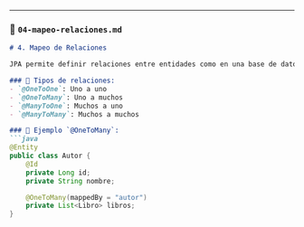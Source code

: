 
---

### 📄 `04-mapeo-relaciones.md`

```markdown
# 4. Mapeo de Relaciones

JPA permite definir relaciones entre entidades como en una base de datos relacional.

### 🔹 Tipos de relaciones:
- `@OneToOne`: Uno a uno
- `@OneToMany`: Uno a muchos
- `@ManyToOne`: Muchos a uno
- `@ManyToMany`: Muchos a muchos

### 📘 Ejemplo `@OneToMany`:
```java
@Entity
public class Autor {
    @Id
    private Long id;
    private String nombre;

    @OneToMany(mappedBy = "autor")
    private List<Libro> libros;
}
